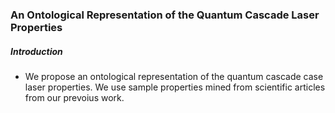### An Ontological Representation of the Quantum Cascade Laser Properties
##### Introduction
* We propose an ontological representation of the quantum cascade case laser properties.
We use sample properties mined from scientific articles from our prevoius work.
